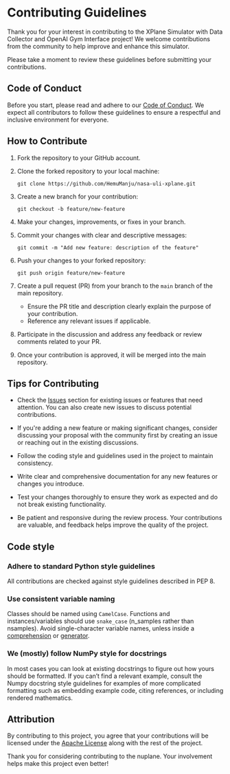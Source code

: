 # Contributing Guidelines

Thank you for your interest in contributing to the XPlane Simulator with Data Collector and OpenAI Gym Interface project! We welcome contributions from the community to help improve and enhance this simulator.

Please take a moment to review these guidelines before submitting your contributions.

## Code of Conduct

Before you start, please read and adhere to our [Code of Conduct](CODE_OF_CONDUCT.md). We expect all contributors to follow these guidelines to ensure a respectful and inclusive environment for everyone.

## How to Contribute

1. Fork the repository to your GitHub account.

2. Clone the forked repository to your local machine:

   ```
   git clone https://github.com/HemuManju/nasa-uli-xplane.git
   ```

3. Create a new branch for your contribution:

   ```
   git checkout -b feature/new-feature
   ```

4. Make your changes, improvements, or fixes in your branch.

5. Commit your changes with clear and descriptive messages:

   ```
   git commit -m "Add new feature: description of the feature"
   ```

6. Push your changes to your forked repository:

   ```
   git push origin feature/new-feature
   ```

7. Create a pull request (PR) from your branch to the `main` branch of the main repository.
   - Ensure the PR title and description clearly explain the purpose of your contribution.
   - Reference any relevant issues if applicable.

8. Participate in the discussion and address any feedback or review comments related to your PR.

9. Once your contribution is approved, it will be merged into the main repository.

## Tips for Contributing

- Check the [Issues](https://github.com/HemuManju/nasa-uli-xplane/issues) section for existing issues or features that need attention. You can also create new issues to discuss potential contributions.

- If you're adding a new feature or making significant changes, consider discussing your proposal with the community first by creating an issue or reaching out in the existing discussions.

- Follow the coding style and guidelines used in the project to maintain consistency.

- Write clear and comprehensive documentation for any new features or changes you introduce.

- Test your changes thoroughly to ensure they work as expected and do not break existing functionality.

- Be patient and responsive during the review process. Your contributions are valuable, and feedback helps improve the quality of the project.

## Code style

### Adhere to standard Python style guidelines

All contributions are checked against style guidelines described in PEP 8.

### Use consistent variable naming

Classes should be named using `CamelCase`. Functions and instances/variables should use `snake_case` (n_samples rather than nsamples). Avoid single-character variable names, unless inside a [comprehension](https://docs.python.org/3/glossary.html#term-list-comprehension) or [generator](https://docs.python.org/3/tutorial/classes.html#tut-generators).

### We (mostly) follow NumPy style for docstrings

In most cases you can look at existing docstrings to figure out how yours should be formatted. If you can’t find a relevant example, consult the Numpy docstring style guidelines for examples of more complicated formatting such as embedding example code, citing references, or including rendered mathematics.

## Attribution

By contributing to this project, you agree that your contributions will be licensed under the [Apache License](LICENSE) along with the rest of the project.

Thank you for considering contributing to the nuplane. Your involvement helps make this project even better!

